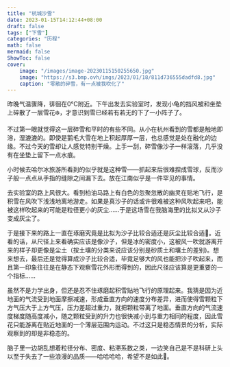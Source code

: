 ```yaml
---
title: "杭城沙雪"
date: 2023-01-15T14:12:44+08:00
draft: false
tags: ["下雪"]
categories: "历程"
math: false
mermaid: false
ShowToc: false
cover:
    image: "/images/image-20230115150255650.jpg"
    image: "https://s3.bmp.ovh/imgs/2023/01/18/811d736555dadfd8.jpg"
    caption: "零散的碎雪，有一点被我吹化了"
---
```


昨晚气温骤降，徘徊在0℃附近。下午出发去实验室时，发现小龟的挡风被和坐垫上碎散了一层雪花:snowflake:，才意识到雪已经若有若无的下了一小阵子了。

<!--more-->

不过第一眼就觉得这一层碎雪和平时的有些不同。从小在杭州看到的雪都是触地即溶，湿漉漉的。即使是鹅毛大雪在地上积起厚厚一层，也总感觉是处在融化的边缘。不过今天的雪却让人感觉特别干燥。上手一刮，碎雪像沙子一样滚落，几乎没有在坐垫上留下一点水痕。

小时候去哈尔冰旅游所看到的似乎就是这种雪——抓起来后很难捏成雪球，反而沙子般一点点从手指的缝隙之间漏下去。放在江南似乎是一件罕见的事情。

去实验室的路上风很大。看到柏油马路上有白色的忽聚忽散的幽灵在贴地飞行，是积雪在风吹下浅浅地离地游走。如果是真沙子的话或许很难被这种风吹起来吧，能被这样吹起来的可能是粒径更小的灰尘……于是这场雪在我脑海里的比拟又从沙子变成灰尘了。

于是接下来的路上一直在琢磨究竟是比拟为沙子比较合适还是灰尘比较合适:thinking:。近看的话，从尺径上来看确实应该是像沙子，但是冰的密度小，这被风一吹就游离开来的样子却更像是尘土（按土壤的分类来说应该分别是砂质土和壤土的差别)。想来想去，最后还是觉得算成沙子比较合适，毕竟足够大的风也能把沙子吹起来，而且第一印象往往是在静态下观察雪花外形而得到的，因此尺径应该算是更重要的一个指标……

虽然不是力学出身，但还是忍不住琢磨起积雪贴地飞行的原理起来。我猜是因为近地面的气流受到地面摩擦减速，形成垂直方向的速度分布差异，进而使得雪颗粒下方气压大于上方气压，压力差超过重力，就把颗粒带离了地面。垂直方向的气流速度梯度随高度减小，随之颗粒受到的升力也很快减小到与重力相同的程度，因此雪花只能游离在贴近地面的一个薄层范围内运动。不过这只是稳态情景的分析，实际观察到的却是非稳态的。

脑子里一边胡乱想着粒径分布、密度、粘滞系数之类，一边笑自己是不是科研上头以至于失去了一些浪漫的品质——哈哈哈哈，希望不是如此:zany_face:。